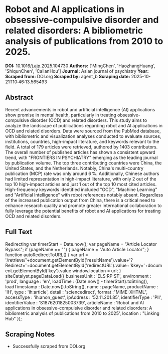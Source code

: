 # Robot and AI applications in obsessive-compulsive disorder and related disorders: A bibliometric analysis of publications from 2010 to 2025.

**DOI:** 10.1016/j.ajp.2025.104730
**Authors:** ['MingChen', 'HaozhangHuang', 'ShiqunChen', 'CailanHou']
**Journal:** Asian journal of psychiatry
**Year:** 
**Scraped from:** DOI.org
**Scraped by:** agent_b
**Scraping date:** 2025-10-21T10:46:13.565493

## Abstract

Recent advancements in robot and artificial intelligence (AI) applications show promise in mental health, particularly in treating obsessive-compulsive disorder (OCD) and related disorders. This study aims to analyze the landscape of publications regarding robot and AI applications in OCD and related disorders.
Data were sourced from the PubMed database, with bibliometric and visualization analyses conducted to evaluate sources, institutions, countries, high-impact literature, and keywords relevant to the field.
A total of 179 articles were retrieved, authored by 1403 contributors. The overall number of published articles has shown a consistent upward trend, with "FRONTIERS IN PSYCHIATRY" emerging as the leading journal by publication volume. The top three contributing countries were China, the United States, and the Netherlands. Notably, China's multi-country publication (MCP) rate was only around 6 %. Additionally, Chinese authors had limited representation in high-impact literature, with only 2 out of the top 10 high-impact articles and just 1 out of the top 10 most cited articles. High-frequency keywords identified included "OCD", "Machine Learning" and "Artificial Intelligence" with robot references notably absent.
Regardless of the increased publication output from China, there is a critical need to enhance research quality and promote greater international collaboration to fully leverage the potential benefits of robot and AI applications for treating OCD and related disorders.

## Full Text

Redirecting var timerStart = Date.now(); var pageName = "Article Locator Bypass"; if (pageName == "") { pageName = "Auto Article Locator"; } function autoRedirectToURL() { var url = '/retrieve/'+document.getElementById('resultName').value+'?Redirect='+document.getElementById('redirectURL').value+'&key='+document.getElementById('key').value window.location = url; } siteCatalyst.pageDataLoad({ businessUnit : 'ELS:RP:ST', environment : 'prod', language : 'en', loadTime : (Date.now() - timerStart).toString(), loadTimestamp : Date.now().toString(), name : pageName, productName : 'IH', type : 'ih:article', detail : 'sciencedirect', format :"MIME-XHTML", accessType : 'ih:anon_guest', ipAddress : '52.11.201.85', identifierType : 'PII', identifierValue : 'S1876201825003739', articleName : 'Robot and AI applications in obsessive-compulsive disorder and related disorders: A bibliometric analysis of publications from 2010 to 2025', location : "Linking Hub" });

## Scraping Notes

- Successfully scraped from DOI.org
